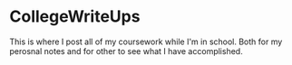# CollegeWriteUps

This is where I post all of my coursework while I'm in school. Both for my perosnal notes and for other to see what I have accomplished.
